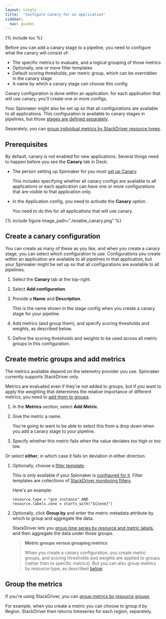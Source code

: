 ```yaml
---
layout: single
title:  "Configure Canary for an application"
sidebar:
  nav: guides
---
```


{% include toc %}

Before you can add a canary stage to a pipeline, you need to configure what the
canary will consist of:

* The specific metrics to evaluate, and a logical grouping of those metrics
* Optionally, one or more filter templates
* Default scoring thresholds, per metric group, which can be overridden in the
canary stage
* A name by which a canary stage can choose this config

Canary configuration is done within an application. for each application that will
use canary, you'll create one or more configs.

Your Spinnaker might also be set up so that all
configurations are available to all applications. This configuration is available
to canary stages in pipelines, but those [stages are defined
separately](guides/user/canary/stage/).

<!---
TODO: figure out why this is done and how it's used
--->
Separately, you can [group individual metrics by StackDriver resource types](#group_the_metrics).

## Prerequisites

By default, canary is not enabled for new applications. Several things need to
happen before you see the __Canary__ tab in Deck:

* The person setting up Spinnaker for you must [set up Canary](/setup/canary/).

  This includes specifying whether all canary configs are available to all
  applications or each application can have one or more configurations that are
  visible to that application only.

* In the Application config, you need to activate the __Canary__ option.

  You need to do this for all applications that will use canary.

{%
 include
 figure
 image_path="./enable_canary.png"
%}

## Create a canary configuration

You can create as many of these as you like, and when you create a canary stage,
you can select which configuration to use. Configurations you create within an
application are available to all pipelines in that application, but your
Spinnaker might be set up so that all configurations are available to all
pipelines.

1. Select the __Canary__ tab at the top-right.

1. Select __Add configuration__.

1. Provide a __Name__ and __Description__.

   This is the name shown in the stage config when you create a canary stage for your
   pipeline.

1. Add metrics (and group them), and specify scoring thresholds and weights, as
described below.

1. Define the scoring thresholds and weights to be used across all metric groups
in this configuration.

## Create metric groups and add metrics

The metrics available depend on the telemetry provider you use. Spinnaker
currently supports StackDriver only.

Metrics are evaluated even if they're not added to groups, but if you want to
apply the weighting that determines the relative importance of different metrics,
you need to [add them to groups](#group_metrics).

1. In the __Metrics__ section, select __Add Metric__.

1. Give the metric a name.

   You're going to want to be able to select this from a drop down when you add
   a canary stage to your pipeline.

1. Specify whether this metric fails when the value deviates too high or too low.

  Or select __either__, in which case it fails on deviation in either direction.

1. Optionally, choose a [filter
template](/guides/user/canary/config/filter_templates/).

   This is only available  if your Spinnaker is [configured for it](). Filter
   templates are collections of [StackDriver monitoring
   filters](https://cloud.google.com/monitoring/api/v3/filters).

   Here's an example:

   ```
   resource.type = "gce_instance" AND
   resource.labels.zone = starts_with("${zone}")
   ```
1. Optionally, click __Group by__ and enter the metric metadata attribute by
which to group and aggregate the data.

    StackDriver lets you [group time series by resource and metric labels](), and
    then aggregate the data under those groups.

    > __Metric groups versus grouping metrics__
    >
    > When you create a canary configuration, you create metric groups, and scoring
    > thresholds and weights are applied to groups (rather than to specific metrics).
    > But you can also group metrics by resource type, as described [below](##group_the_metrics).

## Group the metrics

If you're using StackDriver, you can
[group metrics by resource groups](https://cloud.google.com/monitoring/groups/).

For example, when you create a metric you can choose to group it by Region.
StackDriver then returns timeseries for each region, separately.
